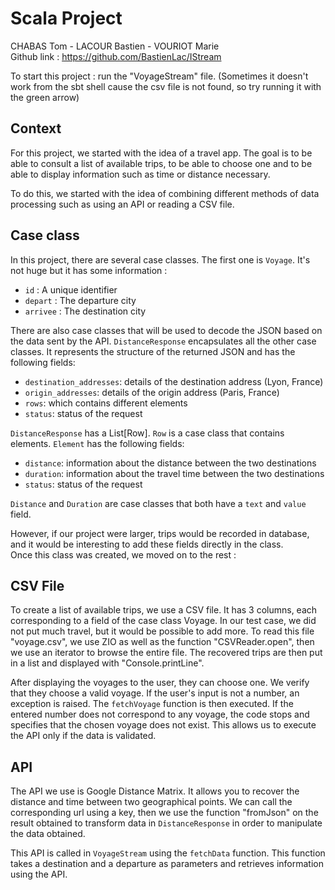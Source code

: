 # Scala Project
CHABAS Tom - LACOUR Bastien - VOURIOT Marie  
Github link : https://github.com/BastienLac/IStream

To start this project : run the "VoyageStream" file.
(Sometimes it doesn't work from the sbt shell cause the csv file is not found, so try running it with the green arrow)
## Context
For this project, we started with the idea of a travel app.
The goal is to be able to consult a list of available trips, to be able to choose one and to be able to display information
such as time or distance necessary.

To do this, we started with the idea of combining different methods of data processing such as using
an API or reading a CSV file.

## Case class
In this project, there are several case classes. The first one is ```Voyage```. It's not huge but it has some information :
- ```id``` : A unique identifier
- ```depart``` : The departure city
- ```arrivee``` : The destination city


There are also case classes that will be used to decode the JSON based on the data sent by the API. 
```DistanceResponse``` encapsulates all the other case classes. It represents the structure of the returned JSON and has the following fields:
- ```destination_addresses```: details of the destination address (Lyon, France)
- ```origin_addresses```: details of the origin address (Paris, France)
- ```rows```: which contains different elements
- ```status```: status of the request

```DistanceResponse``` has a List[Row]. ```Row``` is a case class that contains elements.
```Element``` has the following fields:
- ```distance```: information about the distance between the two destinations
- ```duration```: information about the travel time between the two destinations
- ```status```: status of the request

```Distance``` and ```Duration``` are case classes that both have a ```text``` and ```value``` field.

However, if our project were larger, trips would be recorded
in database, and it would be interesting to add these fields directly in the class.  
Once this class was created, we moved on to the rest :

## CSV File
To create a list of available trips, we use a CSV file. It has 3 columns, each corresponding to a field of the case class Voyage.
In our test case, we did not put much travel, but it would be possible to add more. To read this file "voyage.csv", we use ZIO as well as the function "CSVReader.open", then we use an iterator
to browse the entire file. The recovered trips are then put in a list and displayed with "Console.printLine".


After displaying the voyages to the user, they can choose one. We verify that they choose a valid voyage. If the user's input is not a number, an exception is raised. The ```fetchVoyage``` function is then executed. If the entered number does not correspond to any voyage, the code stops and specifies that the chosen voyage does not exist. This allows us to execute the API only if the data is validated.

## API
The API we use is Google Distance Matrix. It allows you to recover the distance and time between two geographical points.
We can call the corresponding url using a key, then we use the function "fromJson" on the result obtained to transform data in ```DistanceResponse```
in order to manipulate the data obtained.

This API is called in ```VoyageStream``` using the ```fetchData``` function. This function takes a destination and a departure as parameters and retrieves information using the API.

